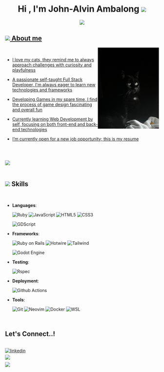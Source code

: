 <h1 align="center"><b>Hi , I'm John-Alvin Ambalong </b><img src="https://media.giphy.com/media/hvRJCLFzcasrR4ia7z/giphy.gif" width="35"></h1>
<!--  -->
<p align="center">
  <a href="https://github.com/jambalong"><img src="https://readme-typing-svg.herokuapp.com/?font=Fira+Code&duration=4000&pause=800&color=B69CF7&center=true&width=435&lines=puts+%27Hello%2C+World!%27;Self-taught+Full+Stack+Developer;I+love+Ruby+on+Rails+%3C3;Hobby+Game+Developer;Active+Learner+and+Researcher;I+love+to+learn+new+things!"</a>
</p>

## <picture><img src = "https://cdn3.emoji.gg/emojis/8771_glitchcat.gif" width = 50px></picture> **About me**

<img src="https://github.com/jambalong/jambalong/blob/main/img/cat_photo2.jpg" width="200px" align="right">

<br>

- I love my cats, they remind me to always approach challenges with curiosity and playfulness

- A passionate self-taught Full Stack Developer, I'm always eager to learn new technologies and frameworks

- Developing Games in my spare time, I find the process of game design fascinating and overall fun

- Currently learning Web Development by self, focusing on both front-end and back-end technologies

- I’m currently open for a new job opportunity; this is [my resume](https://jambalong/resume)

<br><br>

<img src="https://user-images.githubusercontent.com/73097560/115834477-dbab4500-a447-11eb-908a-139a6edaec5c.gif"><br><br>

## <img src="https://media2.giphy.com/media/QssGEmpkyEOhBCb7e1/giphy.gif?cid=ecf05e47a0n3gi1bfqntqmob8g9aid1oyj2wr3ds3mg700bl&rid=giphy.gif" width ="25"><b> Skills</b>

<br>

<p align="center">

- **Languages**:

    ![Ruby](https://img.shields.io/badge/ruby-darkred?style=for-the-badge&logo=ruby&logoColor=white)
    ![JavaScript](https://img.shields.io/badge/javascript-yellow?style=for-the-badge&logo=javascript&logoColor=white)
    ![HTML5](https://img.shields.io/badge/html5-red?style=for-the-badge&logo=html5&logoColor=white)
    ![CSS3](https://img.shields.io/badge/css3-blue?style=for-the-badge&logo=css3&logoColor=white)

    ![GDScript](https://img.shields.io/badge/gdscript-blue?style=for-the-badge&logo=godot%20engine&logoColor=white)

- **Frameworks**:

    ![Ruby on Rails](https://img.shields.io/badge/ruby%20on%20rails-darkred?style=for-the-badge&logo=ruby%20on%20rails&logoColor=white)
    ![Hotwire](https://img.shields.io/badge/hotwire-yellow?style=for-the-badge&logo=hotwire&logoColor=black)
    ![Tailwind](https://img.shields.io/badge/tailwind-blue?style=for-the-badge&logo=tailwind%20css&logoColor=white)

    ![Godot Engine](https://img.shields.io/badge/godot%20engine-blue?style=for-the-badge&logo=godot%20engine&logoColor=white)

- **Testing**:

    ![Rspec](https://img.shields.io/badge/rspec-darkred?style=for-the-badge)

- **Deployment**:

    ![Github Actions](https://img.shields.io/badge/github%20actions-grey?style=for-the-badge&logo=github%20actions&logoColor=white)

- **Tools**:

    ![Git](https://img.shields.io/badge/git-red?style=for-the-badge&logo=git&logoColor=white)
    ![Neovim](https://img.shields.io/badge/neovim-green?style=for-the-badge&logo=neovim&logoColor=white)
    ![Docker](https://img.shields.io/badge/docker-blue?style=for-the-badge&logo=docker&logoColor=white)
    ![WSL](https://img.shields.io/badge/wsl--ubuntu-orange?style=for-the-badge&logo=ubuntu&logoColor=white)

<br>

## **Let's Connect..!**

<br>

<a href="https://www.linkedin.com/in/jambalong" target="_blank">
<img src="https://img.shields.io/badge/linkedin-blue?style=for-the-badge&logo=linkedin&logoColor=white" alt=linkedin style="margin-bottom: 5px;"/>
</a>

<br>

<a href="mailto:john@jambalong.com" target="_blank">
<img src="https://img.shields.io/badge/email-red?style=for-the-badge&logo=mail&logoColor=white" t=mail style="margin-bottom: 5px;" />
</a>

<br>
<img src="https://user-images.githubusercontent.com/73097560/115834477-dbab4500-a447-11eb-908a-139a6edaec5c.gif">
<br>
